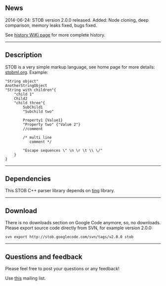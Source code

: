 ## News ##
2014-06-24: STOB version 2.0.0 released. Added: Node cloning, deep comparison, memory leaks fixed, bugs fixed.

See [history WiKi page](History.md) for more complete history.


---

## Description ##
STOB is a very simple markup language, see home page for more details: [stobml.org](http://stobml.org). Example:
```
"String object"
AnotherStringObject
"String with children"{
	"child 1"
	Child2
	"child three"{
		SubChild1
		"Subchild two"

		Property1 {Value1}
		"Property two" {"Value 2"}
		//comment

		/* multi line
		   comment */

		"Escape sequences \" \n \r \t \\ \/"
	}
}
```


---

## Dependencies ##
This STOB C++ parser library depends on [ting](http://ting.googlecode.com) library.


---

## Download ##
There is no downloads section on Google Code anymore, so, no downloads.
Please export source code directly from SVN, for example version 2.0.0:
```
svn export http://stob.googlecode.com/svn/tags/v2.0.0 stob
```


---

## Questions and feedback ##
Please feel free to post your questions or any feedback!

Use [this](http://groups.google.com/group/libstob) mailing list.
